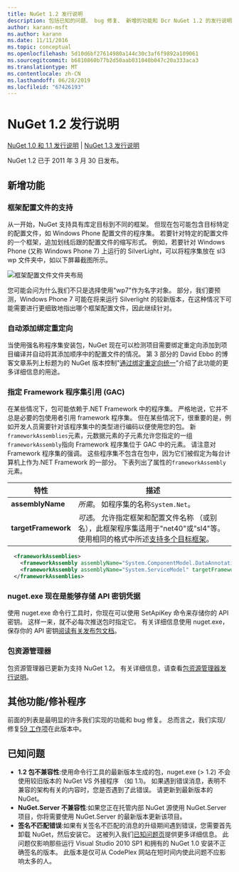 ```yaml
---
title: NuGet 1.2 发行说明
description: 包括已知的问题、 bug 修复、 新增的功能和 Dcr NuGet 1.2 的发行说明。
author: karann-msft
ms.author: karann
ms.date: 11/11/2016
ms.topic: conceptual
ms.openlocfilehash: 5d10d6bf27614980a144c30c3af6f9892a109061
ms.sourcegitcommit: b6810860b77b2d50aab031040b047c20a333aca3
ms.translationtype: MT
ms.contentlocale: zh-CN
ms.lasthandoff: 06/28/2019
ms.locfileid: "67426193"
---
```

# <a name="nuget-12-release-notes"></a>NuGet 1.2 发行说明

[NuGet 1.0 和 1.1 发行说明](../release-notes/nuget-1.1.md) | [NuGet 1.3 发行说明](../release-notes/nuget-1.3.md)

NuGet 1.2 已于 2011 年 3 月 30 日发布。

## <a name="new-features"></a>新增功能

### <a name="framework-profile-support"></a>框架配置文件的支持

从一开始，NuGet 支持具有库定目标到不同的框架。 但现在包可能包含目标特定的配置文件，如 Windows Phone 配置文件的程序集。 若要针对特定的配置文件的一个框架，追加划线后跟的配置文件的缩写形式。 例如，若要针对 Windows Phone (又称 Windows Phone 7) 上运行的 SilverLight，可以将程序集放在 sl3 wp 文件夹中，如以下屏幕截图所示。

![框架配置文件文件夹布局](./media/framework-profile-support.png)

您可能会问为什么我们不只是选择使用"wp7"作为名字对象。 部分，我们要预测，Windows Phone 7 可能在将来运行 Silverlight 的较新版本，在这种情况下可能需要进行更细致地指出哪个框架配置文件，因此继续针对。

### <a name="automatically-add-binding-redirects"></a>自动添加绑定重定向

当使用强名称程序集安装包，NuGet 现在可以检测项目需要绑定重定向添加到项目编译并自动将其添加顺序中的配置文件的情况。 第 3 部分的 David Ebbo 的博客文章系列上标题为的 NuGet 版本控制"[通过绑定重定向统一](http://blog.davidebbo.com/2011/01/nuget-versioning-part-3-unification-via.html)"介绍了此功能的更多详细信息的用途。

<a name="framework-assembly-refs"></a>

### <a name="specifying-framework-assembly-references-gac"></a>指定 Framework 程序集引用 (GAC)

在某些情况下，包可能依赖于.NET Framework 中的程序集。 严格地说，它并不总是必要的包使用者引用 framework 程序集。 但在某些情况下，很重要的是，例如开发人员需要针对该程序集中的类型进行编码以便使用您的包。 新`frameworkAssemblies`元素，元数据元素的子元素允许您指定的一组`frameworkAssembly`指向 Framework 程序集位于 GAC 中的元素。 请注意对 Framework 程序集的强调。
这些程序集不包含在包中，因为它们被假定为每台计算机上作为.NET Framework 的一部分。 下表列出了属性的`frameworkAssembly`元素。


|特性 |描述|
|----------------|-----------|
|**assemblyName**|*所需*。 如程序集的名称`System.Net`。|
|**targetFramework**|*可选*。 允许指定框架和配置文件名称 （或别名），此框架程序集适用于"net40"或"sl4"等。 使用相同的格式中所述[支持多个目标框架](../create-packages/supporting-multiple-target-frameworks.md)。|

```xml
  <frameworkAssemblies>
    <frameworkAssembly assemblyName="System.ComponentModel.DataAnnotations" targetFramework="net40" />
    <frameworkAssembly assemblyName="System.ServiceModel" targetFramework="net40" />
  </frameworkAssemblies>
```

### <a name="nugetexe-now-is-able-to-store-api-key-credentials"></a>nuget.exe 现在是能够存储 API 密钥凭据

使用 nuget.exe 命令行工具时，你现在可以使用 SetApiKey 命令来存储你的 API 密钥。 这样一来，就不必每次推送包时指定它。 有关详细信息使用 nuget.exe，保存你的 API 密钥[阅读有关发布包文档](../nuget-org/publish-a-package.md)。

### <a name="package-explorer"></a>包资源管理器
包资源管理器已更新为支持 NuGet 1.2。 有关详细信息，请查看[包资源管理器发行说明](http://nuget.codeplex.com/wikipage?title=New%20features%20in%20NuGet%20Package%20Explorer%201.0)。

## <a name="other-featuresfixes"></a>其他功能/修补程序

前面的列表是最明显的许多我们实现的功能和 bug 修复。 总而言之，我们实现/修复[59 工作项](http://nuget.codeplex.com/workitem/list/advanced?keyword=&status=All&type=All&priority=All&release=NuGet%201.2&assignedTo=All&component=All&sortField=Votes&sortDirection=Descending&page=0)在此版本中。

## <a name="known-issues"></a>已知问题

* **1.2 包不兼容性**:使用命令行工具的最新版本生成的包，nuget.exe (> 1.2) 不会使用较旧版本的 NuGet VS 外接程序 （如 1.1)。 如果遇到错误消息，表明不兼容的架构有关的内容时，您是否遇到了此错误。 请更新到最新版本的 NuGet。
* **NuGet.Server 不兼容性**:如果您正在托管内部 NuGet 源使用 NuGet.Server 项目，你将需要使用 NuGet.Server 的最新版本更新该项目。
* **签名不匹配错误**:如果有关签名不匹配的消息的升级期间遇到错误，您需要首先卸载 NuGet，然后安装它。 这被列入我们[已知问题页](../release-notes/known-issues.md)提供更多详细信息。 此问题仅影响那些运行 Visual Studio 2010 SP1 和拥有的 NuGet 1.0 安装不正确签名的版本。 此版本是仅可从 CodePlex 网站在短时间内使此问题不应影响太多的人。